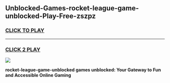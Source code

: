
## Unblocked-Games-rocket-league-game-unblocked-Play-Free-zszpz
<h3>
<a href="https://premium76.site?title=rocket-league-game-unblocked&ref=23A">CLICK TO PLAY</a></h3>
<hr>

<h3>
<a href="https://premium76.site?title=rocket-league-game-unblocked&ref=23A">CLICK 2 PLAY</a>
  
</h3>

<a href="https://premium76.site?title=rocket-league-game-unblocked&ref=23A"><img src="https://clearcache.store/games.png"></a>


**rocket-league-game-unblocked games unblocked: Your Gateway to Fun and Accessible Online Gaming**
